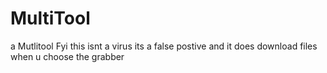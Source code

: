 # MultiTool
a Mutlitool 
Fyi this isnt a virus its a false postive and it does download files when u choose the grabber
